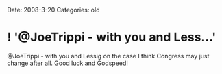 Date: 2008-3-20
Categories: old

# ! '@JoeTrippi - with you and Less...'

@JoeTrippi - with you and Lessig on the case I think Congress may just change after all. Good luck and Godspeed!
